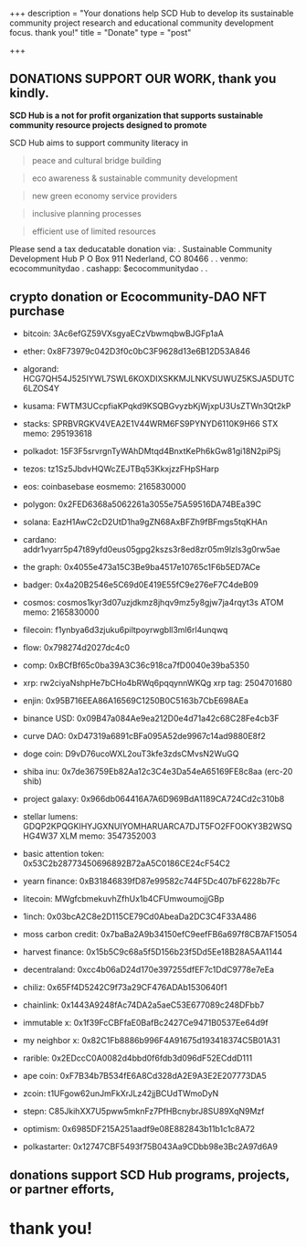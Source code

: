 +++
description = "Your donations help SCD Hub to develop its sustainable community project research and educational community development focus. thank you!"
title = "Donate"
type = "post"

+++
## DONATIONS SUPPORT OUR WORK, thank you kindly.

<strong>SCD Hub is a not for profit organization that supports sustainable community resource projects designed to promote </strong>

SCD Hub aims to support community literacy in 

> peace and cultural bridge building

> eco awareness & sustainable community development

> new green economy service providers

> inclusive planning processes

> efficient use of limited resources


Please send a tax deducatable donation via:
.
Sustainable Community Development Hub
P O Box 911
Nederland, CO 80466
.
.
venmo: ecocommunitydao
.
cashapp: $ecocommunitydao
.
.
## crypto donation or Ecocommunity-DAO NFT purchase 


* bitcoin: 3Ac6efGZ59VXsgyaECzVbwmqbwBJGFp1aA

* ether: 0x8F73979c042D3f0c0bC3F9628d13e6B12D53A846

* algorand: HCG7QH54J525IYWL7SWL6KOXDIXSKKMJLNKVSUWUZ5KSJA5DUTC6LZOS4Y

* kusama: FWTM3UCcpfiaKPqkd9KSQBGvyzbKjWjxpU3UsZTWn3Qt2kP

* stacks: SPRBVRGKV4VEA2E1V44WRM6FS9PYNYD6110K9H66 STX memo: 295193618

* polkadot: 15F3F5srvrgnTyWAhDMtqd4BnxtKePh6kGw81gi18N2piPSj

* tezos: tz1Sz5JbdvHQWcZEJTBq53KkxjzzFHpSHarp

* eos: coinbasebase eosmemo: 2165830000

* polygon: 0x2FED6368a5062261a3055e75A59516DA74BEa39C

* solana: EazH1AwC2cD2UtD1ha9gZN68AxBFZh9fBFmgs5tqKHAn

* cardano: addr1vyarr5p47t89yfd0eus05gpg2kszs3r8ed8zr05m9lzls3g0rw5ae

* the graph: 0x4055e473a15C3Be9ba4517e10765c1F6b5ED7ACe

* badger: 0x4a20B2546e5C69d0E419E55fC9e276eF7C4deB09

* cosmos: cosmos1kyr3d07uzjdkmz8jhqv9mz5y8gjw7ja4rqyt3s ATOM memo: 2165830000

* filecoin: f1ynbya6d3zjuku6piltpoyrwgbll3ml6rl4unqwq

* flow: 0x798274d2027dc4c0

* comp: 0xBCfBf65c0ba39A3C36c918ca7fD0040e39ba5350

* xrp: rw2ciyaNshpHe7bCHo4bRWq6pqqynnWKQg xrp tag: 2504701680

* enjin: 0x95B716EEA86A16569C1250B0C5163b7CbE698AEa

* binance USD: 0x09B47a084Ae9ea212D0e4d71a42c68C28Fe4cb3F

* curve DAO: 0xD47319a6891cBFa095A52de9967c14ad9880E8f2

* doge coin: D9vD76ucoWXL2ouT3kfe3zdsCMvsN2WuGQ

* shiba inu: 0x7de36759Eb82Aa12c3C4e3Da54eA65169FE8c8aa (erc-20 shib)

* project galaxy: 0x966db064416A7A6D969BdA1189CA724Cd2c310b8

* stellar lumens: GDQP2KPQGKIHYJGXNUIYOMHARUARCA7DJT5FO2FFOOKY3B2WSQHG4W37 XLM memo: 3547352003

* basic attention token: 0x53C2b28773450696892B72aA5C0186CE24cF54C2  

* yearn finance: 0xB31846839fD87e99582c744F5Dc407bF6228b7Fc

* litecoin: MWgfcbmekuvhZfhUx1b4CFUmwoumojjGBp

* 1inch: 0x03bcA2C8e2D115CE79Cd0AbeaDa2DC3C4F33A486

* moss carbon credit: 0x7baBa2A9b34150efC9eefFB6a697f8CB7AF15054

* harvest finance: 0x15b5C9c68a5f5D156b23f5Dd5Ee18B28A5AA1144

* decentraland: 0xcc4b06aD24d170e397255dfEF7c1DdC9778e7eEa
 
* chiliz: 0x65Ff4D5242C9f73a29CF476ADAb1530640f1

* chainlink: 0x1443A9248fAc74DA2a5aeC53E677089c248DFbb7

* immutable x: 0x1f39FcCBFfaE0BafBc2427Ce9471B0537Ee64d9f

* my neighbor x: 0x82C1Fb8886b996F4A91675d193418374C5B01A31

* rarible: 0x2EDccC0A0082d4bbd0f6fdb3d096dF52ECddD111

* ape coin: 0xF7B34b7B534fE6A8Cd328dA2E9A3E2E207773DA5

* zcoin: t1UFgow62unJmFkXrJLz42jjBCUdTWmoDyN

* stepn: C85JkihXX7U5pww5mknFz7PfHBcnybrJ8SU89XqN9Mzf

* optimism: 0x6985DF215A251aadf9e08E882843b11b1c1c8A72

* polkastarter: 0x12747CBF5493f75B043Aa9CDbb98e3Bc2A97d6A9


## donations support SCD Hub programs, projects, or partner efforts,

# thank you!
